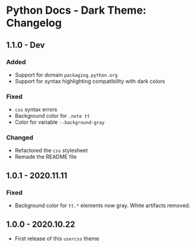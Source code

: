 # Python Docs - Dark Theme: Changelog


## **1.1.0** - Dev
### Added
- Support for domain `packaging.python.org`
- Support for syntax highlighting compatibility with dark colors

### Fixed
- `css` syntax errors
- Background color for `.note tt`
- Color for variable `--background-gray`

### Changed
- Refactored the `css` stylesheet
- Remade the README file


## **1.0.1** - 2020.11.11
### Fixed
- Background color for `tt.*` elements now gray. White artifacts removed.

## **1.0.0** - 2020.10.22
- First release of this `usercss` theme
